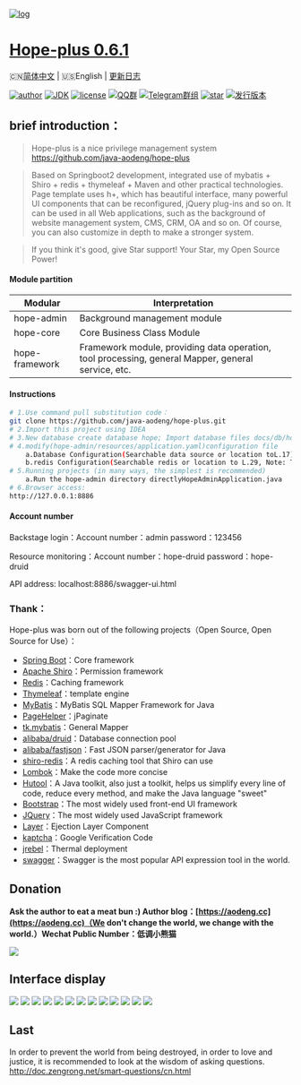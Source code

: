 [![log](https://github.com/java-aodeng/hope-plus/blob/master/docs/img/logo.png)](https://github.com/java-aodeng/hope-plus)

<h1><a href="#">Hope-plus 0.6.1</a></h1>

🇨🇳[简体中文](./README.md) | 🇺🇸English | [更新日志](https://github.com/java-aodeng/hope-plus/commits/master)

[![author](https://img.shields.io/badge/author-%E4%BD%8E%E8%B0%83%E5%B0%8F%E7%86%8A%E7%8C%AB-blue.svg)](https://aodeng.cc)
[![JDK](https://img.shields.io/badge/JDK-1.8-orange.svg)](https://github.com/java-aodeng/hope-plus)
[![license](https://img.shields.io/badge/license-MIT-red.svg)](https://github.com/java-aodeng/hope-plus/blob/master/LICENSE)
[![QQ群](https://img.shields.io/badge/chat-%E4%BD%8E%E8%B0%83%E5%B0%8F%E7%86%8A%E7%8C%ABQQ%E7%BE%A4-yellow.svg)](https://jq.qq.com/?_wv=1027&k=574chhz)
[![Telegram群组](https://img.shields.io/badge/telegram-%E4%BD%8E%E8%B0%83%E5%B0%8F%E7%86%8A%E7%8C%AB--%E5%AE%98%E6%96%B9%E9%83%A8%E8%90%BD-orange.svg)](https://t.me/joinchat/LSsyBxVKLGEkF5MtIhg6TQ)
[![star](https://img.shields.io/github/stars/java-aodeng/hope-plus.svg?label=Stars&style=social)](https://github.com/java-aodeng/hope-plus)
[![发行版本](https://img.shields.io/badge/release-%E5%8F%91%E8%A1%8C%E7%89%88%E6%9C%AC-red.svg)](https://github.com/java-aodeng/hope-plus/releases)

## brief introduction：

>Hope-plus is a nice privilege management system https://github.com/java-aodeng/hope-plus

>Based on Springboot2 development, integrated use of mybatis + Shiro + redis + thymeleaf + Maven and other practical technologies. Page template uses h+, which has beautiful interface, many powerful UI components that can be reconfigured, jQuery plug-ins and so on. It can be used in all Web applications, such as the background of website management system, CMS, CRM, OA and so on. Of course, you can also customize in depth to make a stronger system.

>If you think it's good, give Star support! Your Star, my Open Source Power!
#### Module partition

| Modular         | Interpretation                      |    
| ---------- | ----------------------- |
| hope-admin  | Background management module |      
| hope-core  | Core Business Class Module |    
| hope-framework | Framework module, providing data operation, tool processing, general Mapper, general service, etc. |

#### Instructions
```bash
# 1.Use command pull substitution code：
git clone https://github.com/java-aodeng/hope-plus.git 
# 2.Import this project using IDEA
# 3.New database create database hope; Import database files docs/db/hope.sql
# 4.modify(hope-admin/resources/application.yaml)configuration file
    a.Database Configuration(Searchable data source or location toL.17)
    b.redis Configuration(Searchable redis or location to L.29, Note: The project must install redis service to start)
# 5.Running projects (in many ways, the simplest is recommended)
    a.Run the hope-admin directory directlyHopeAdminApplication.java
# 6.Browser access:
http://127.0.0.1:8886
```
#### Account number
Backstage login：Account number：admin password：123456

Resource monitoring：Account number：hope-druid password：hope-druid

API address: localhost:8886/swagger-ui.html
### Thank：
Hope-plus was born out of the following projects（Open Source, Open Source for Use）：

- [Spring Boot](https://github.com/spring-projects/spring-boot)：Core framework
- [Apache Shiro](https://github.com/apache/shiro)：Permission framework
- [Redis](https://github.com/antirez/redis)：Caching framework
- [Thymeleaf](https://github.com/thymeleaf/thymeleaf)：template engine
- [MyBatis](https://github.com/mybatis/mybatis-3)：MyBatis SQL Mapper Framework for Java
- [PageHelper](https://github.com/pagehelper/Mybatis-PageHelper)：jPaginate
- [tk.mybatis](https://github.com/abel533/Mapper)：General Mapper
- [alibaba/druid](https://github.com/alibaba/druid)：Database connection pool
- [alibaba/fastjson](https://github.com/alibaba/fastjson)：Fast JSON parser/generator for Java
- [shiro-redis](https://github.com/alexxiyang/shiro-redis)：A redis caching tool that Shiro can use
- [Lombok](https://www.projectlombok.org/)：Make the code more concise
- [Hutool](https://github.com/looly/hutool)：A Java toolkit, also just a toolkit, helps us simplify every line of code, reduce every method, and make the Java language "sweet"
- [Bootstrap](https://github.com/twbs/bootstrap.git)：The most widely used front-end UI framework
- [JQuery](https://github.com/jquery/jquery.git)：The most widely used JavaScript framework
- [Layer](https://github.com/sentsin/layer.git)：Ejection Layer Component
- [kaptcha](https://github.com/penggle/kaptcha)：Google Verification Code
- [jrebel](https://zeroturnaround.com/software/jrebel/)：Thermal deployment
- [swagger](https://github.com/swagger-api/swagger-ui)：Swagger is the most popular API expression tool in the world.

## Donation

**Ask the author to eat a meat bun :) Author blog：[https://aodeng.cc](https://aodeng.cc)（We don't change the world, we change with the world.）Wechat Public Number：低调小熊猫**

![](https://i.loli.net/2018/12/31/5c29d3b18826d.png)

## Interface display

![](https://i.loli.net/2018/12/31/5c29cfa636b7a.png)
![](https://i.loli.net/2018/12/31/5c29cfe24ef3c.png)
![](https://i.loli.net/2018/12/31/5c29d0f3e7f89.png)
![](https://i.loli.net/2018/12/31/5c29d08c40128.png)
![](https://i.loli.net/2018/12/31/5c29d08c4b71f.png)
![](https://i.loli.net/2018/12/31/5c29d188d68fe.png)
![](https://i.loli.net/2018/12/31/5c29d188daba1.png)
![](https://i.loli.net/2018/12/31/5c29d1ce428a5.png)
![](https://i.loli.net/2018/12/31/5c29d1ce60893.png)
![](https://i.loli.net/2018/12/31/5c29d1ce68318.png)
![](https://i.loli.net/2018/12/31/5c29d1ce66275.png)
![](https://i.loli.net/2018/12/31/5c29d1ce86b5e.png)
![](https://i.loli.net/2019/02/13/5c63cd02c39e2.png)

## Last

In order to prevent the world from being destroyed, in order to love and justice, it is recommended to look at the wisdom of asking questions. http://doc.zengrong.net/smart-questions/cn.html